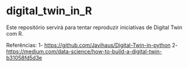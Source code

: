 # digital_twin_in_R

Este repositório servirá para tentar reproduzir iniciativas de Digital Twin com R.

Referências: 
1- https://github.com/Javihaus/Digital-Twin-in-python
2- https://medium.com/data-science/how-to-build-a-digital-twin-b31058fd5d3e
